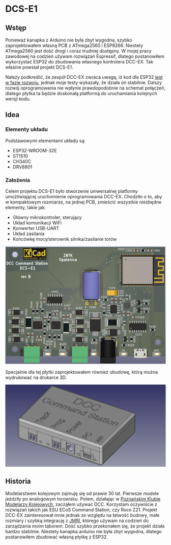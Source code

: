 # DCS-E1

## Wstęp

Ponieważ kanapka z Arduino nie była zbyt wygodna, szybko zaprojektowałem własną PCB z ATmega2560 i ESP8266. Niestety ATmega2560 jest dość drogi i coraz trudniej dostępny. W mojej pracy zawodowej na codzień używam rozwiązań Espressif, dlatego postanowiłem wykorzystać ESP32 do zbudowania własnego kontrolera DCC-EX. Tak właśnie powstał projekt DCS-E1.

Należy podkreślić, że zespół DCC-EX zwraca uwagę, iż kod dla ESP32 [jest w fazie rozwoju](https://dcc-ex.com/reference/hardware/microcontrollers/microcontrollers.html#espressif-esp32-series), jednak moje testy wykazały, że działa on stabilnie. Dalszy rozwój oprogramowania nie wpłynie prawdopodobnie na schemat połączeń, dlatego płytka ta będzie doskonałą platformą do uruchamiania kolejnych wersji kodu.

## Idea

### Elementy układu

Podstawowymi elementami układu są:

* ESP32-WROOM-32E
* ST1S10
* CH340C
* DRV8801

### Założenia

Celem projektu DCS-E1 było stworzenie uniwersalnej platformy umożliwiającej uruchomienie oprogramowania DCC-EX. Chodziło o to, aby w kompaktowym rozmiarze, na jednej PCB, zmieścić wszystkie niezbędne elementy, takie jak:

* Główny mikrokontroler, sterujący
* Układ komunikacji WiFi
* Konwerter USB-UART
* Układ zasilania
* Końcówkę mocy/sterownik silnika/zasilanie torów

![PCB](img/PCB.jpg)

Specjalnie dla tej płytki zaprojektowałem również obudowę, którą można wydrukować na drukarce 3D.

![case](img/case.jpg)

## Historia

Modelarstwem kolejowym zajmuję się od prawie 30 lat. Pierwsze modele jeździły po analogowym torowisku. Potem, działając w [Poznańskim Klubie Modelarzy Kolejowych](https://www.facebook.com/pkmk.fredry13/), zacząłem używać DCC.
Korzystam oczywiście z rozwiązań takich jak ESU ECoS Command Station, czy Roco Z21. Projekt DCC-EX zainteresował mnie jednak ze względu na łatwość budowy, małe rozmiary i szybką integrację z [JMRI](https://www.jmri.org/), którego używam na codzień do zarządzania moim taborem. Dość szybko przekonałem się, że projekt działa bardzo stabilnie. Niestety kanapka arduino nie była zbyt wygodna, dlatego postanowiłem zbudować własną płytkę z ESP32.
